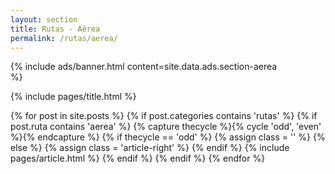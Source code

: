 ```yaml
---
layout: section
title: Rutas - Aérea
permalink: /rutas/aerea/
---
```


{% 
  include ads/banner.html 
  content=site.data.ads.section-aerea  
%}

{% include pages/title.html %}

<!-- blog post -->
<section class="section">
  <div class="container">
    <div class="row">
      {% for post in site.posts %}
      {% if post.categories contains 'rutas' %}
      {% if post.ruta contains 'aerea' %}
      {% capture thecycle %}{% cycle 'odd', 'even' %}{% endcapture %}
      {% if thecycle == 'odd' %}
      {% assign class = '' %}
      {% else %}
      {% assign class = 'article-right' %}
      {% endif %}
        {% include pages/article.html %}
      {% endif %}
      {% endif %}
      {% endfor %}
    </div>
  </div>
</section>
<!-- /blog post -->
